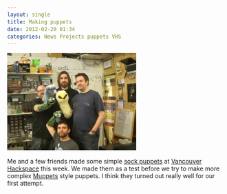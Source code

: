 ```yaml
---
layout: single
title: Making puppets
date: 2012-02-20 01:34
categories: News Projects puppets VHS
---
```

<a href="/public/uploads/2012/02/puppets07.jpg"><img class="size-medium wp-image-2737 aligncenter" title="puppets07" src="/public/uploads/2012/02/puppets07-300x225.jpg" alt="" width="300" height="225" /></a>

Me and a few friends made some simple <a href="http://en.wikipedia.org/wiki/Sock_puppet">sock puppets</a> at <a href="http://vancouver.hackspace.ca/wp/">Vancouver Hackspace</a> this week. We made them as a test before we try to make more complex <a href="http://en.wikipedia.org/wiki/The_Muppets">Muppets</a> style puppets. I think they turned out really well for our first attempt.
